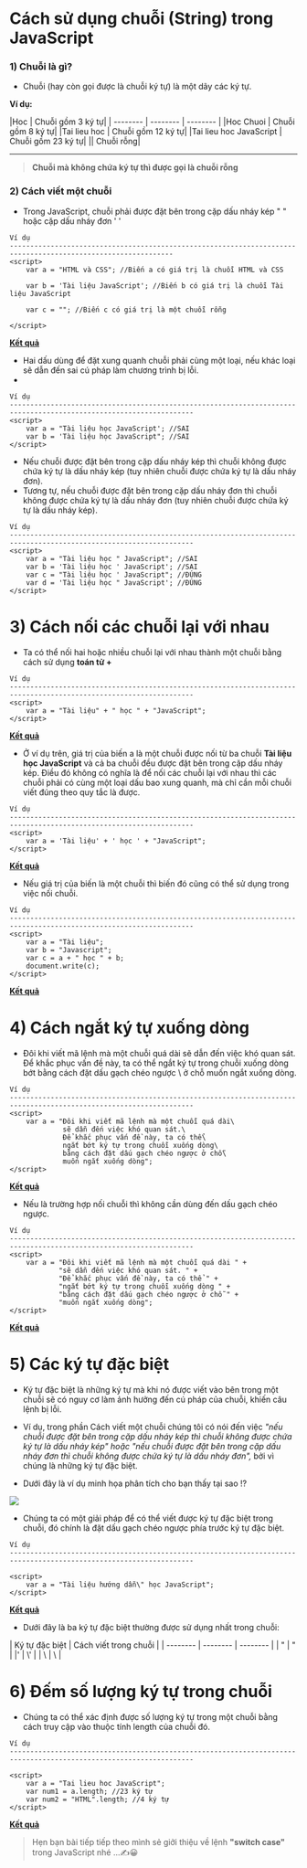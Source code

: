 # Cách sử dụng chuỗi (String) trong JavaScript
### 1) Chuỗi là gì?
* Chuỗi (hay còn gọi được là chuỗi ký tự) là một dãy các ký tự.

**Ví dụ:**



|Hoc |  Chuỗi gồm 3 ký tự|
| -------- | -------- | -------- |
|Hoc Chuoi |  Chuỗi gồm 8 ký tự|
|Tai lieu hoc |  Chuỗi gồm 12 ký tự|
|Tai lieu hoc JavaScript |  Chuỗi gồm 23 ký tự|
||  Chuỗi rỗng|

***

> **Chuỗi mà không chứa ký tự thì được gọi là chuỗi rỗng**

### 2) Cách viết một chuỗi

 *  Trong JavaScript, chuỗi phải được đặt bên trong cặp dấu nháy kép " " hoặc cặp dấu nháy đơn ' '


```
Ví dụ
--------------------------------------------------------------------------------------------------------------
<script>
    var a = "HTML và CSS"; //Biến a có giá trị là chuỗi HTML và CSS
    
    var b = 'Tài liệu JavaScript'; //Biến b có giá trị là chuỗi Tài liệu JavaScript
    
    var c = ""; //Biến c có giá trị là một chuỗi rỗng

</script>
```

[**Kết quả**](https://codepen.io/anon/pen/NmwLRv#anon-login)

* Hai dấu dùng để đặt xung quanh chuỗi phải cùng một loại, nếu khác loại sẽ dẫn đến sai cú pháp làm chương trình bị lỗi.
* 

```
Ví dụ
-------------------------------------------------------------------------------------------------------------------
<script>
    var a = "Tài liệu học JavaScript'; //SAI
    var b = 'Tài liệu học JavaScript"; //SAI
</script>
```

* Nếu chuỗi được đặt bên trong cặp dấu nháy kép thì chuỗi không được chứa ký tự là dấu nháy kép (tuy nhiên chuỗi được chứa ký tự là dấu nháy đơn).
* Tương tự, nếu chuỗi được đặt bên trong cặp dấu nháy đơn thì chuỗi không được chứa ký tự là dấu nháy đơn (tuy nhiên chuỗi được chứa ký tự là dấu nháy kép).

```
Ví dụ
-------------------------------------------------------------------------------------------------------------------
<script>
    var a = "Tài liệu học " JavaScript"; //SAI
    var b = 'Tài liệu học ' JavaScript'; //SAI
    var c = "Tài liệu học ' JavaScript"; //ĐÚNG
    var d = 'Tài liệu học " JavaScript'; //ĐÚNG
</script>
```

# 3) Cách nối các chuỗi lại với nhau
* Ta có thể nối hai hoặc nhiều chuỗi lại với nhau thành một chuỗi bằng cách sử dụng **toán tử +**

```
Ví dụ
-------------------------------------------------------------------------------------------------------------------
<script>
    var a = "Tài liệu" + " học " + "JavaScript";
</script>
```

[**Kết quả**](https://codepen.io/v-hu/pen/zXPJNe)

* Ở ví dụ trên, giá trị của biến a là một chuỗi được nối từ ba chuỗi **Tài liệu học  JavaScript** và cả ba chuỗi đều được đặt bên trong cặp dấu nháy kép. Điều đó không có nghĩa là để nối các chuỗi lại với nhau thì các chuỗi phải có cùng một loại dấu bao xung quanh, mà chỉ cần mỗi chuỗi viết đúng theo quy tắc là được.

```
Ví dụ
-------------------------------------------------------------------------------------------------------------------
<script>
    var a = 'Tài liệu' + ' học ' + "JavaScript";
</script>

```
[**Kết quả**](https://codepen.io/v-hu/pen/zXPJNe)

* Nếu giá trị của biến là một chuỗi thì biến đó cũng có thể sử dụng trong việc nối chuỗi.

```
Ví dụ
-------------------------------------------------------------------------------------------------------------------
<script>
    var a = "Tài liệu";
    var b = "Javascript";
    var c = a + " học " + b;
    document.write(c);
</script>
```

[**Kết quả**](https://codepen.io/v-hu/pen/xeParo)

# 4) Cách ngắt ký tự xuống dòng

* Đôi khi viết mã lệnh mà một chuỗi quá dài sẽ dẫn đến việc khó quan sát. Để khắc phục vấn đề này, ta có thể ngắt ký tự trong chuỗi xuống dòng bớt bằng cách đặt dấu gạch chéo ngược \ ở chỗ muốn ngắt xuống dòng.

```
Ví dụ
-------------------------------------------------------------------------------------------------------------------
<script>
    var a = "Đôi khi viết mã lệnh mà một chuỗi quá dài\
             sẽ dẫn đến việc khó quan sát.\
             Để khắc phục vấn đề này, ta có thể\
             ngắt bớt ký tự trong chuỗi xuống dòng\
             bằng cách đặt dấu gạch chéo ngược ở chỗ\
             muốn ngắt xuống dòng";
</script>
```

[**Kết quả**](https://codepen.io/v-hu/pen/BEmOwZ)


* Nếu là trường hợp nối chuỗi thì không cần dùng đến dấu gạch chéo ngược.


```
Ví dụ
-------------------------------------------------------------------------------------------------------------------
<script>
    var a = "Đôi khi viết mã lệnh mà một chuỗi quá dài " +
            "sẽ dẫn đến việc khó quan sát. " +
            "Để khắc phục vấn đề này, ta có thể " +
            "ngắt bớt ký tự trong chuỗi xuống dòng " +
            "bằng cách đặt dấu gạch chéo ngược ở chỗ " +
            "muốn ngắt xuống dòng";
</script>
```

[**Kết quả**](https://codepen.io/v-hu/pen/JVOarg)

# 5) Các ký tự đặc biệt

* Ký tự đặc biệt là những ký tự mà khi nó được viết vào bên trong một chuỗi sẽ có nguy cơ làm ảnh hưởng đến cú pháp của chuỗi, khiến câu lệnh bị lỗi.

* Ví dụ, trong phần Cách viết một chuỗi chúng tôi có nói đến việc *"nếu chuỗi được đặt bên trong cặp dấu nháy kép thì chuỗi không được chứa ký tự là dấu nháy kép" hoặc "nếu chuỗi được đặt bên trong cặp dấu nháy đơn thì chuỗi không được chứa ký tự là dấu nháy đơn",* bởi vì chúng là những ký tự đặc biệt.
* Dưới đây là ví dụ minh họa phân tích cho bạn thấy tại sao !?

![](https://images.viblo.asia/56c97b7c-e8c2-496c-8417-7e61fba4707a.PNG)

* Chúng ta có một giải pháp để có thể viết được ký tự đặc biệt trong chuỗi, đó chính là đặt dấu gạch chéo ngược phía trước ký tự đặc biệt.

```
Ví dụ
-------------------------------------------------------------------------------------------------------------------

<script>
    var a = "Tài liệu hướng dẫn\" học JavaScript";
</script>
```

[**Kết quả**](https://codepen.io/v-hu/pen/qwVMpB)

* Dưới đây là ba ký tự đặc biệt thường được sử dụng nhất trong chuỗi:






| Ký tự đặc biệt | Cách viết trong chuỗi | 
| -------- | -------- | -------- |
| "    | 	\"    |
|'    |  \\'   |
| \     | \\ \|

# 6) Đếm số lượng ký tự trong chuỗi

* Chúng ta có thể xác định được số lượng ký tự trong một chuỗi bằng cách truy cập vào thuộc tính length của chuỗi đó.

```
Ví dụ
-------------------------------------------------------------------------------------------------------------------

<script>
    var a = "Tai lieu hoc JavaScript";
    var num1 = a.length; //23 ký tự
    var num2 = "HTML".length; //4 ký tự
</script>
```

[**Kết quả**](https://codepen.io/v-hu/pen/KYyxoe)

> Hẹn bạn bài tiếp tiếp theo mình sẻ giởi thiệu về lệnh **"switch case"** trong JavaScript nhé ...:writing_hand::grinning: